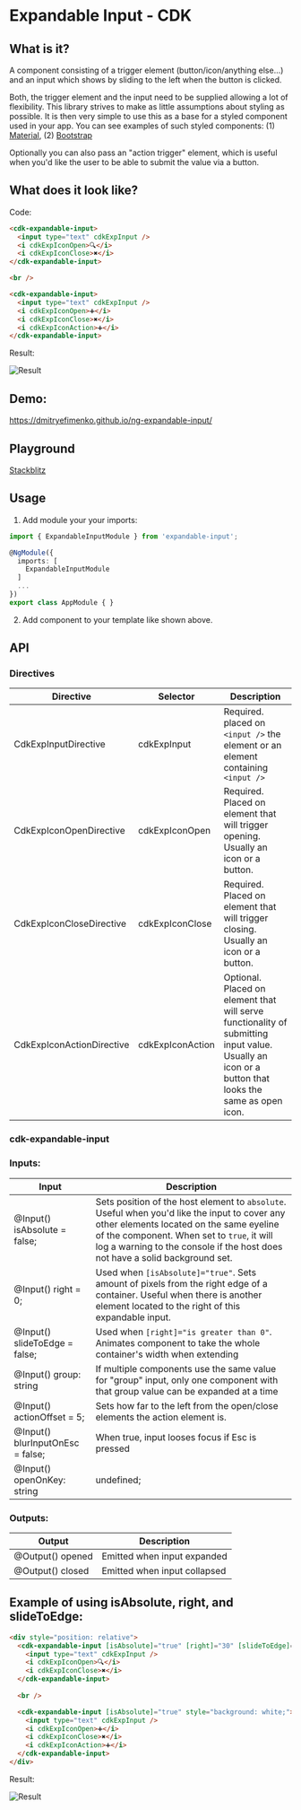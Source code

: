 # Expandable Input - CDK

## What is it?
A component consisting of a trigger element (button/icon/anything else...) and an input which shows by sliding to the left when the button is clicked.

Both, the trigger element and the input need to be supplied allowing a lot of flexibility. This library strives to make as little assumptions about styling as possible. It is then very simple to use this as a base for a styled component used in your app. You can see examples of such styled components: (1) [Material](https://dmitryefimenko.github.io/ng-expandable-input/material), (2) [Bootstrap](https://dmitryefimenko.github.io/ng-expandable-input/bootstrap)

Optionally you can also pass an "action trigger" element, which is useful when you'd like the user to be able to submit the value via a button.

## What does it look like?
Code:
```html
<cdk-expandable-input>
  <input type="text" cdkExpInput />
  <i cdkExpIconOpen>🔍</i>
  <i cdkExpIconClose>✖️</i>
</cdk-expandable-input>

<br />

<cdk-expandable-input>
  <input type="text" cdkExpInput />
  <i cdkExpIconOpen>➕</i>
  <i cdkExpIconClose>✖️</i>
  <i cdkExpIconAction>➕</i>
</cdk-expandable-input>
```
Result:

![Result](https://i.imgur.com/9Giozh5.gif)

## Demo:
https://dmitryefimenko.github.io/ng-expandable-input/

## Playground
[Stackblitz](https://stackblitz.com/github/DmitryEfimenko/ng-expandable-input?file=src%2Fapp%2Fcdk%2Fcdk.component.html)

## Usage
1. Add module your your imports:
```ts
import { ExpandableInputModule } from 'expandable-input';

@NgModule({
  imports: [
    ExpandableInputModule
  ]
  ...
})
export class AppModule { }
```

2. Add component to your template like shown above.

## API

### **Directives**
Directive | Selector | Description
--- | --- | ---
CdkExpInputDirective | cdkExpInput | Required. placed on `<input />` the element or an element containing `<input />` 
CdkExpIconOpenDirective | cdkExpIconOpen | Required. Placed on element that will trigger opening. Usually an icon or a button.
CdkExpIconCloseDirective | cdkExpIconClose | Required. Placed on element that will trigger closing. Usually an icon or a button.
CdkExpIconActionDirective | cdkExpIconAction | Optional. Placed on element that will serve functionality of submitting input value. Usually an icon or a button that looks the same as open icon.

### **cdk-expandable-input**
### Inputs:
Input | Description
--- | ---
@Input() isAbsolute = false; | Sets position of the host element to `absolute`. Useful when you'd like the input to cover any other elements located on the same eyeline of the component. When set to `true`, it will log a warning to the console if the host does not have a solid background set.
@Input() right = 0; | Used when `[isAbsolute]="true"`. Sets amount of pixels from the right edge of a container. Useful when there is another element located to the right of this expandable input.
@Input() slideToEdge = false; | Used when `[right]="is greater than 0"`. Animates component to take the whole container's width when extending
@Input() group: string | If multiple components use the same value for "group" input, only one component with that group value can be expanded at a time
@Input() actionOffset = 5; | Sets how far to the left from the open/close elements the action element is.
@Input() blurInputOnEsc = false; | When true, input looses focus if Esc is pressed
@Input() openOnKey: string | undefined; | When set to KeyboardEvent.key, input will expand when that key is pressed

### Outputs:
Output | Description
--- | ---
@Output() opened | Emitted when input expanded
@Output() closed | Emitted when input collapsed

## Example of using isAbsolute, right, and slideToEdge:
```html
<div style="position: relative">
  <cdk-expandable-input [isAbsolute]="true" [right]="30" [slideToEdge]="true" style="background: white;">
    <input type="text" cdkExpInput />
    <i cdkExpIconOpen>🔍</i>
    <i cdkExpIconClose>✖️</i>
  </cdk-expandable-input>
  
  <br />

  <cdk-expandable-input [isAbsolute]="true" style="background: white;">
    <input type="text" cdkExpInput />
    <i cdkExpIconOpen>➕</i>
    <i cdkExpIconClose>✖️</i>
    <i cdkExpIconAction>➕</i>
  </cdk-expandable-input>
</div>
```
Result:

![Result](https://i.imgur.com/tEB6YVk.gif)
